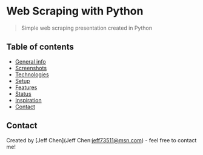 # Web Scraping with Python
> Simple web scraping presentation created in Python

## Table of contents
* [General info](#general-info)
* [Screenshots](#screenshots)
* [Technologies](#technologies)
* [Setup](#setup)
* [Features](#features)
* [Status](#status)
* [Inspiration](#inspiration)
* [Contact](#contact)



## Contact
Created by [Jeff Chen](Jeff Chen:jeff73511@msn.com) - feel free to contact me!
